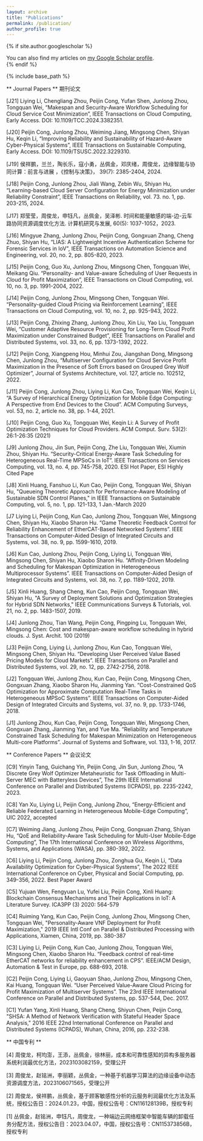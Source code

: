 ```yaml
---
layout: archive
title: "Publications"
permalink: /publication/
author_profile: true
---
```


{% if site.author.googlescholar %}
  <div class="wordwrap">You can also find my articles on <a href="{{site.author.googlescholar}}">my Google Scholar profile</a>.</div>
{% endif %}

{% include base_path %}

**      Journal Papers **
期刊论文


[J21] Liying Li, Chengliang Zhou, Peijin Cong, Yufan Shen, Junlong Zhou, Tongquan Wei, “Makespan and Security-Aware Workflow Scheduling for Cloud Service Cost Minimization”, IEEE Transactions on Cloud Computing, Early Access. DOI: 10.1109/TCC.2024.3382351.
 
[J20] Peijin Cong, Junlong Zhou, Weiming Jiang, Mingsong Chen, Shiyan Hu, Keqin Li, “Improving Reliability and Sustainability of Hazard-Aware Cyber-Physical Systems”, IEEE Transactions on Sustainable Computing, Early Access. DOI: 10.1109/TSUSC.2022.3229310.

[J19] 侯祥鹏，兰兰，陶长乐，寇小勇，丛佩金，邓庆绪，周俊龙，边缘智能与协同计算：前言与进展 ，《控制与决策》， 39(7): 2385-2404, 2024.

[J18] Peijin Cong, Junlong Zhou, Jiali Wang, Zebin Wu, Shiyan Hu, “Learning-based Cloud Server Configuration for Energy Minimization under Reliability Constraint”, IEEE Transactions on Reliability, vol. 73. no. 1, pp. 203-215, 2024. 

[J17] 郑莹莹，周俊龙，申钰凡，丛佩金，吴泽彬. 时间和能量敏感的端-边-云车路协同资源调度优化方法. 计算机研究与发展, 60(5): 1037-1052，2023.

[J16] Mingyue Zhang, Junlong Zhou, Peijin Cong, Gongxuan Zhang, Cheng Zhuo, Shiyan Hu, “LIAS: A Lightweight Incentive Authentication Scheme for Forensic Services in IoV", IEEE Transactions on Automation Science and Engineering, vol. 20, no. 2, pp. 805-820, 2023.

[J15] Peijin Cong, Guo Xu, Junlong Zhou, Mingsong Chen, Tongquan Wei, Meikang Qiu. “Personality- and Value-aware Scheduling of User Requests in Cloud for Profit Maximization”, IEEE Transactions on Cloud Computing, vol. 10, no. 3, pp. 1991-2004, 2022.  

[J14] Peijin Cong, Junlong Zhou, Mingsong Chen, Tongquan Wei. “Personality-guided Cloud Pricing via Reinforcement Learning”, IEEE Transactions on Cloud Computing, vol. 10, no. 2, pp. 925-943, 2022. 

[J13] Peijin Cong, Zhixing Zhang, Junlong Zhou, Xin Liu, Yao Liu, Tongquan Wei, “Customer Adaptive Resource Provisioning for Long-Term Cloud Profit Maximization under Constrained Budget”,  IEEE Transactions on Parallel and Distributed Systems, vol. 33, no. 6, pp. 1373-1392, 2022. 

[J12] Peijin Cong, Xiangpeng Hou, Minhui Zou, Jiangshan Dong, Mingsong Chen, Junlong Zhou, “Multiserver Configuration for Cloud Service Profit Maximization in the Presence of Soft Errors based on Grouped Grey Wolf Optimizer”, Journal of Systems Architecture, vol. 127, article no. 102512, 2022.

[J11] Peijin Cong, Junlong Zhou, Liying Li, Kun Cao, Tongquan Wei, Keqin Li, “A Survey of Hierarchical Energy Optimization for Mobile Edge Computing: A Perspective from End Devices to the Cloud”. ACM Computing Surveys, vol. 53, no. 2, article no. 38, pp. 1-44, 2021. 

[J10] Peijin Cong, Guo Xu, Tongquan Wei, Keqin Li:
A Survey of Profit Optimization Techniques for Cloud Providers. ACM Comput. Surv. 53(2): 26:1-26:35 (2021)

[J9] Junlong Zhou, Jin Sun, Peijin Cong, Zhe Liu, Tongquan Wei, Xiumin Zhou, Shiyan Hu. “Security-Critical Energy-Aware Task Scheduling for Heterogeneous Real-Time MPSoCs in IoT”. IEEE Transactions on Services Computing, vol. 13, no. 4, pp. 745-758, 2020. ESI Hot Paper, ESI Highly Cited Pape

[J8] Xinli Huang, Fanshuo Li, Kun Cao, Peijin Cong, Tongquan Wei, Shiyan Hu, "Queueing Theoretic Approach for Performance-Aware Modeling of Sustainable SDN Control Planes," in IEEE Transactions on Sustainable Computing, vol. 5, no. 1, pp. 121-133, 1 Jan.-March 2020

[J7 Liying Li, Peijin Cong, Kun Cao, Junlong Zhou, Tongquan Wei, Mingsong Chen, Shiyan Hu, Xiaobo Sharon Hu. “Game Theoretic Feedback Control for Reliability Enhancement of EtherCAT-Based Networked Systems”. IEEE Transactions on Computer-Aided Design of Integrated Circuits and Systems, vol. 38, no. 9, pp. 1599-1610, 2019. 

[J6] Kun Cao, Junlong Zhou, Peijin Cong, Liying Li, Tongquan Wei, Mingsong Chen, Shiyan Hu, Xiaobo Sharon Hu. “Affinity-Driven Modeling and Scheduling for Makespan Optimization in Heterogeneous Multiprocessor Systems”. IEEE Transactions on Computer-Aided Design of Integrated Circuits and Systems, vol. 38, no. 7, pp. 1189-1202, 2019. 

[J5] Xinli Huang, Shang Cheng, Kun Cao, Peijin Cong, Tongquan Wei, Shiyan Hu, "A Survey of Deployment Solutions and Optimization Strategies for Hybrid SDN Networks," IEEE Communications Surveys & Tutorials, vol. 21, no. 2, pp. 1483-1507,  2019.

[J4]	Junlong Zhou, Tian Wang, Peijin Cong, Pingping Lu, Tongquan Wei, Mingsong Chen: Cost and makespan-aware workflow scheduling in hybrid clouds. J. Syst. Archit. 100 (2019)

[J3] Peijin Cong, Liying Li, Junlong Zhou, Kun Cao, Tongquan Wei, Mingsong Chen, Shiyan Hu. “Developing User Perceived Value Based Pricing Models for Cloud Markets”. IEEE Transactions on Parallel and Distributed Systems, vol. 29, no. 12, pp. 2742-2756, 2018. 

[J2] Tongquan Wei, Junlong Zhou, Kun Cao, Peijin Cong, Mingsong Chen, Gongxuan Zhang, Xiaobo Sharon Hu, Jianming Yan. “Cost-Constrained QoS Optimization for Approximate Computation Real-Time Tasks in Heterogeneous MPSoC Systems”. IEEE Transactions on Computer-Aided Design of Integrated Circuits and Systems, vol. 37, no. 9, pp. 1733-1746, 2018.

[J1] Junlong Zhou, Kun Cao, Peijin Cong, Tongquan Wei, Mingsong Chen, Gongxuan Zhang, Jianming Yan, and Yue Ma. “Reliability and Temperature Constrained Task Scheduling for Makespan Minimization on Heterogeneous Multi-core Platforms”. Journal of Systems and Software, vol. 133, 1-16, 2017. 

**            Conference Papers     **
会议论文

[C9] Yinyin Tang, Guichang Yin, Peijin Cong, Jin Sun, Junlong Zhou, “A Discrete Grey Wolf Optimizer Metaheuristic for Task Offloading in Multi-Server MEC with Batteryless Devices”, The 29th IEEE International Conference on Parallel and Distributed Systems (ICPADS), pp. 2235-2242, 2023. 

[C8] Yan Xu, Liying Li, Peijin Cong, Junlong Zhou, “Energy-Efficient and Reliable Federated Learning in Heterogeneous Mobile-Edge Computing”, UIC 2022, accepted

[C7] Weiming Jiang, Junlong Zhou, Peijin Cong, Gongxuan Zhang, Shiyan Hu, “QoE and Reliability-Aware Task Scheduling for Multi-User Mobile-Edge Computing”, The 17th International Conference on Wireless Algorithms, Systems, and Applications (WASA), pp. 380-392, 2022. 

[C6]  Liying Li, Peijin Cong, Junlong Zhou, Zonghua Gu, Keqin Li, “Data Availability Optimization for Cyber-Physical Systems”, The 2022 IEEE International Conference on Cyber, Physical and Social Computing, pp. 349-356, 2022. Best Paper Award

[C5] Yujuan Wen, Fengyuan Lu, Yufei Liu, Peijin Cong, Xinli Huang:
Blockchain Consensus Mechanisms and Their Applications in IoT: A Literature Survey. ICA3PP (3) 2020: 564-579

[C4] Ruiming Yang, Kun Cao, Peijin Cong, Junlong Zhou, Mingsong Chen, Tongquan Wei, "Personality-Aware VNF Deployment for Profit Maximization," 2019 IEEE Intl Conf on Parallel & Distributed Processing with Applications, Xiamen, China, 2019, pp. 380-387

[C3] Liying Li, Peijin Cong, Kun Cao, Junlong Zhou, Tongquan Wei, Mingsong Chen, Xiaobo Sharon Hu. “Feedback control of real-time EtherCAT networks for reliability enhancement in CPS”. IEEE/ACM Design, Automation & Test in Europe, pp. 688-693, 2018.

[C2] Peijin Cong, Liying Li, Gaoyuan Shao, Junlong Zhou, Mingsong Chen, Kai Huang, Tongquan Wei. “User Perceived Value-Aware Cloud Pricing for Profit Maximization of Multiserver Systems”. The 23rd IEEE International Conference on Parallel and Distributed Systems, pp. 537-544, Dec. 2017. 

[C1] 	Yufan Yang, Xinli Huang, Shang Cheng, Shiyun Chen, Peijin Cong, "SHSA: A Method of Network Verification with Stateful Header Space Analysis," 2016 IEEE 22nd International Conference on Parallel and Distributed Systems (ICPADS), Wuhan, China, 2016, pp. 232-238.

**       中国专利     **

[4] 周俊龙，柯均澎，王添，丛佩金，徐林丽，成本和可靠性感知的异构多服务器系统利润最优化方法，2023103082159，受理公开

[3] 周俊龙，赵铭洲，李丽颖，丛佩金，一种基于机器学习算法的边缘设备中动态资源调度方法，2023106071565，受理公开

[2] 周俊龙，侯祥鹏，丛佩金，基于顾客敏感性分析的云服务利润最优化方法及系统，授权公告日：2024.01.23，中国，授权公告号：CN116128139B，授权专利

[1] 丛佩金，赵铭洲，申钰凡，周俊龙，一种端边云网络框架中智能车辆的卸载任务分配方法，授权公告日：2023.04.07，中国，授权公告号：CN115373856B，授权专利
